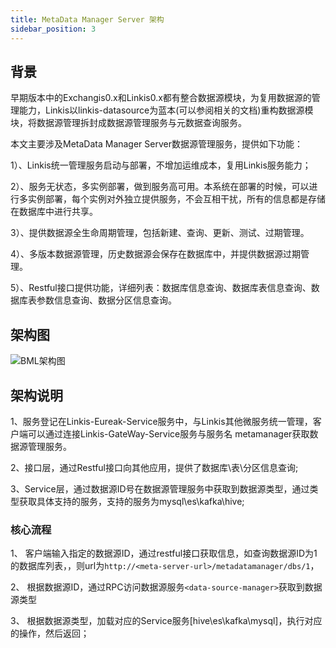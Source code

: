 ```yaml
---
title: MetaData Manager Server 架构
sidebar_position: 3
---
```

## 背景

早期版本中的Exchangis0.x和Linkis0.x都有整合数据源模块，为复用数据源的管理能力，Linkis以linkis-datasource为蓝本(可以参阅相关的文档)重构数据源模块，将数据源管理拆封成数据源管理服务与元数据查询服务。

本文主要涉及MetaData Manager Server数据源管理服务，提供如下功能：

1）、Linkis统一管理服务启动与部署，不增加运维成本，复用Linkis服务能力；

2）、服务无状态，多实例部署，做到服务高可用。本系统在部署的时候，可以进行多实例部署，每个实例对外独立提供服务，不会互相干扰，所有的信息都是存储在数据库中进行共享。

3）、提供数据源全生命周期管理，包括新建、查询、更新、测试、过期管理。

4）、多版本数据源管理，历史数据源会保存在数据库中，并提供数据源过期管理。 

5）、Restful接口提供功能，详细列表：数据库信息查询、数据库表信息查询、数据库表参数信息查询、数据分区信息查询。

## 架构图

![BML架构图](/Images-zh/Architecture/datasource/meta-server.png)

## 架构说明

1、服务登记在Linkis-Eureak-Service服务中，与Linkis其他微服务统一管理，客户端可以通过连接Linkis-GateWay-Service服务与服务名 metamanager获取数据源管理服务。 

2、接口层，通过Restful接口向其他应用，提供了数据库\表\分区信息查询;

3、Service层，通过数据源ID号在数据源管理服务中获取到数据源类型，通过类型获取具体支持的服务，支持的服务为mysql\es\kafka\hive;

### 核心流程

1、 客户端输入指定的数据源ID，通过restful接口获取信息，如查询数据源ID为1的数据库列表，，则url为`http://<meta-server-url>/metadatamanager/dbs/1`，

2、 根据数据源ID，通过RPC访问数据源服务`<data-source-manager>`获取到数据源类型

3、 根据数据源类型，加载对应的Service服务[hive\es\kafka\mysql]，执行对应的操作，然后返回；